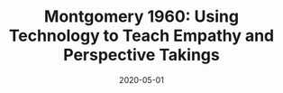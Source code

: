 ---
title: "Montgomery 1960: Using Technology to Teach Empathy and Perspective Takings"
date: "2020-05-01"
venue: "EURēCA"
authors: ["Matthew I. Swindall", "Gregory Croisdale", "Chase C. Hunter", "Ben Keener", "Alex C. Williams", "James H. Brusuelas", "Nita Krevans", "Melissa Sellew", "Lucy Fortson", "John F. Wallin"]

description: "With the CSCTW Group, we explored Game Design choices to encourage perspective changing in study of the Civil Rights movement in Montgomery, Alabama."
link: "https://trace.tennessee.edu/utk_eureca/2020/winners/25/"
newTab: true
tags: ["Research", "Game Design", "Education"]
---